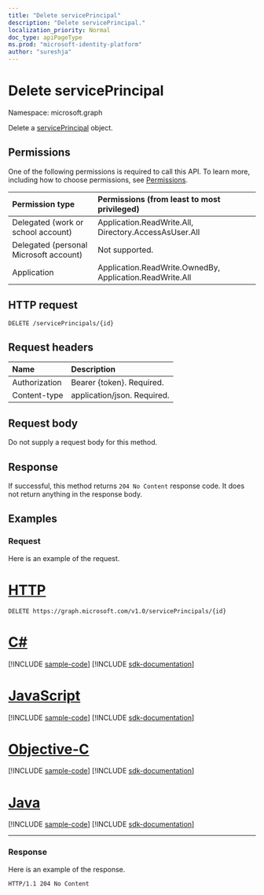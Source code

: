 ```yaml
---
title: "Delete servicePrincipal"
description: "Delete servicePrincipal."
localization_priority: Normal
doc_type: apiPageType
ms.prod: "microsoft-identity-platform"
author: "sureshja"
---
```


# Delete servicePrincipal

Namespace: microsoft.graph

Delete a [servicePrincipal](../resources/serviceprincipal.md) object.

## Permissions
One of the following permissions is required to call this API. To learn more, including how to choose permissions, see [Permissions](/graph/permissions-reference).

|Permission type      | Permissions (from least to most privileged)              |
|:--------------------|:---------------------------------------------------------|
|Delegated (work or school account) | Application.ReadWrite.All, Directory.AccessAsUser.All    |
|Delegated (personal Microsoft account) | Not supported.    |
|Application | Application.ReadWrite.OwnedBy, Application.ReadWrite.All |

## HTTP request
<!-- { "blockType": "ignored" } -->
```http
DELETE /servicePrincipals/{id}

```
## Request headers
| Name       | Description|
|:-----------|:----------|
| Authorization | Bearer {token}. Required.  |
| Content-type | application/json. Required. |

## Request body
Do not supply a request body for this method.

## Response

If successful, this method returns `204 No Content` response code. It does not return anything in the response body.

## Examples
### Request
Here is an example of the request.


# [HTTP](#tab/http)
<!-- {
  "blockType": "request",
  "name": "delete_serviceprincipal"
}-->

```http
DELETE https://graph.microsoft.com/v1.0/servicePrincipals/{id}
```
# [C#](#tab/csharp)
[!INCLUDE [sample-code](../includes/snippets/csharp/delete-serviceprincipal-csharp-snippets.md)]
[!INCLUDE [sdk-documentation](../includes/snippets/snippets-sdk-documentation-link.md)]

# [JavaScript](#tab/javascript)
[!INCLUDE [sample-code](../includes/snippets/javascript/delete-serviceprincipal-javascript-snippets.md)]
[!INCLUDE [sdk-documentation](../includes/snippets/snippets-sdk-documentation-link.md)]

# [Objective-C](#tab/objc)
[!INCLUDE [sample-code](../includes/snippets/objc/delete-serviceprincipal-objc-snippets.md)]
[!INCLUDE [sdk-documentation](../includes/snippets/snippets-sdk-documentation-link.md)]

# [Java](#tab/java)
[!INCLUDE [sample-code](../includes/snippets/java/delete-serviceprincipal-java-snippets.md)]
[!INCLUDE [sdk-documentation](../includes/snippets/snippets-sdk-documentation-link.md)]

---

### Response
Here is an example of the response. 
<!-- {
  "blockType": "response",
  "truncated": true
} -->

```http
HTTP/1.1 204 No Content
```

<!-- uuid: 8fcb5dbc-d5aa-4681-8e31-b001d5168d79
2015-10-25 14:57:30 UTC -->
<!--
{
  "type": "#page.annotation",
  "description": "Delete servicePrincipal",
  "keywords": "",
  "section": "documentation",
  "tocPath": "",
  "suppressions": [
  ]
}
-->
